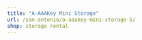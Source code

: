 ```yaml
---
title: "A-AAAKey Mini Storage"
url: /san-antonio/a-aaakey-mini-storage-5/
shop: storage rental
---
```

